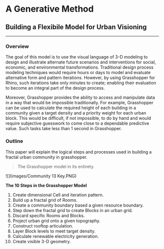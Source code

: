# A Generative Method

## Building a Flexibile Model for Urban Visioning 
---

### Overview

The goal of this model is to use the visual language of 3-D modeling to design and illustrate alternate future scenarios and interventions for social, economic, and environmental transformations. Traditional design process modeling techniques would require hours or days to model and evaluate alternative form and pattern iterations. However, by using Grasshopper for Rhino, such iterations take only minutes to create; enabling their evaluation to become an integral part of the design process. 

Moreover, Grasshopper provides the ability to access and manipulate data in a way that would be impossible traditionally. For example, Grasshopper can be used to calculate the required height of each building in a community given a target density and a priority weight for each urban block. This would be difficult, if not impossible, to do by hand and would require subjective guesswork to come close to a dependable predictive value. Such tasks take less than 1 second in Grasshopper.

### Outline

This paper will explain the logical steps and processes used in building a fractal urban community in grasshopper. 

>The Grasshopper model in its entirety.

![](images/Community 13 Key.PNG)

**The 10 Steps in the Grasshopper Model**
1. Create dimensional Cell and iteration pattern.
2. Build up a fractal grid of Rooms.
3. Create a community boundary based a given resource boundary.
4. Step down the fractal grid to create Blocks in an urban grid.
5. Discard specific Rooms and Blocks.
6. Project urban grid onto a given topography.
7. Construct rooftop articulation.
8. Layer Block levels to meet target density.
9. Calculate renewable electricity generation.
10. Create visible 3-D geometry.


